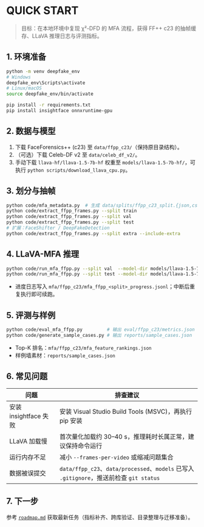 ﻿# QUICK START

> 目标：在本地环境中复现 χ²-DFD 的 MFA 流程，获得 FF++ c23 的抽帧缓存、LLaVA 推理日志与评测指标。

## 1. 环境准备
```bash
python -m venv deepfake_env
# Windows
deepfake_env\Scripts\activate
# Linux/macOS
source deepfake_env/bin/activate

pip install -r requirements.txt
pip install insightface onnxruntime-gpu
```

## 2. 数据与模型
1. 下载 FaceForensics++ (c23) 至 `data/ffpp_c23/`（保持原目录结构）。
2. （可选）下载 Celeb-DF v2 至 `data/celeb_df_v2/`。
3. 手动下载 `llava-hf/llava-1.5-7b-hf` 权重至 `models/llava-1.5-7b-hf/`，可执行 `python scripts/download_llava_cpu.py`。

## 3. 划分与抽帧
```bash
python code/mfa_metadata.py  # 生成 data/splits/ffpp_c23_split.{json,csv}
python code/extract_ffpp_frames.py --split train
python code/extract_ffpp_frames.py --split val
python code/extract_ffpp_frames.py --split test
# 扩展：FaceShifter / DeepFakeDetection
python code/extract_ffpp_frames.py --split extra --include-extra
```

## 4. LLaVA-MFA 推理
```bash
python code/run_mfa_ffpp.py --split val  --model-dir models/llava-1.5-7b-hf --quant 4bit --progress-interval 20
python code/run_mfa_ffpp.py --split test --model-dir models/llava-1.5-7b-hf --quant 4bit --progress-interval 20
```
- 进度日志写入 `mfa/ffpp_c23/mfa_ffpp_<split>_progress.jsonl`；中断后重复执行即可续跑。

## 5. 评测与样例
```bash
python code/eval_mfa_ffpp.py         # 输出 eval/ffpp_c23/metrics.json
python code/generate_sample_cases.py # 输出 reports/sample_cases.json
```
- Top-K 排名：`mfa/ffpp_c23/mfa_feature_rankings.json`
- 样例墙素材：`reports/sample_cases.json`

## 6. 常见问题
| 问题 | 排查建议 |
|------|----------|
| 安装 insightface 失败 | 安装 Visual Studio Build Tools (MSVC)，再执行 pip 安装 |
| LLaVA 加载慢 | 首次量化加载约 30–40 s，推理耗时长属正常，建议保持命令运行 |
| 运行内存不足 | 减小 `--frames-per-video` 或缩减问题集合 |
| 数据被误提交 | `data/ffpp_c23`、`data/processed`、`models` 已写入 `.gitignore`，推送前检查 `git status` |

## 7. 下一步
参考 [`roadmap.md`](roadmap.md) 获取最新任务（指标补齐、跨库验证、目录整理与迁移准备）。
